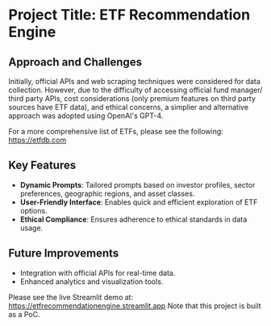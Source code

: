# Project Title: ETF Recommendation Engine

## Approach and Challenges

Initially, official APIs and web scraping techniques were considered for data collection. However, due to the difficulty of accessing official fund manager/ third party APIs, cost considerations (only premium features on third party sources have ETF data), and ethical concerns, a simplier and alternative approach was adopted using OpenAI's GPT-4.

For a more comprehensive list of ETFs, please see the following: https://etfdb.com

## Key Features

- **Dynamic Prompts**: Tailored prompts based on investor profiles, sector preferences, geographic regions, and asset classes.
- **User-Friendly Interface**: Enables quick and efficient exploration of ETF options.
- **Ethical Compliance**: Ensures adherence to ethical standards in data usage.

## Future Improvements

- Integration with official APIs for real-time data.
- Enhanced analytics and visualization tools.

Please see the live Streamlit demo at: https://etfrecommendationengine.streamlit.app
Note that this project is built as a PoC.
